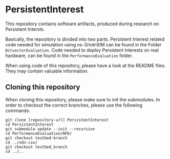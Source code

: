 # PersistentInterest
This repository contains software artifacts, produced during research on Persistent Intersts.

Basically, the repository is divided into two parts. Persistent Interest related code needed for simulation using ns-3/ndnSIM can be found in the Folder `BitvectorEvaluation`. Code needed to deploy Persistent Interests on real hardware, can be found in the `PerformanceEvaluation` folder.

When using code of this repository, please have a look at the README files. They may contain valuable information.

## Cloning this repository

When cloning this repository, please make sure to init the submodules. In order to checkout the correct branches, please use the following commands:

    git clone [repository-url] PersistentInterest
    cd PersistentInterest
    git submodule update --init --recursive
    cd PerformanceEvaluation/NFD/
    git checkout testbed-branch
    cd ../ndn-cxx/
    git checkout testbed_branch
    cd ../..
